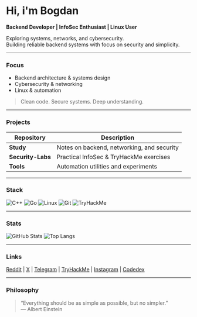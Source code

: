 # Hi, i'm Bogdan

**Backend Developer | InfoSec Enthusiast | Linux User**

Exploring systems, networks, and cybersecurity.  
Building reliable backend systems with focus on security and simplicity.

---

### Focus
- Backend architecture & systems design  
- Cybersecurity & networking  
- Linux & automation  

> Clean code. Secure systems. Deep understanding.

---

### Projects
| Repository | Description |
|-------------|-------------|
| **Study** | Notes on backend, networking, and security |
| **Security-Labs** | Practical InfoSec & TryHackMe exercises |
| **Tools** | Automation utilities and experiments |

---

### Stack
![C++](https://img.shields.io/badge/C++-0A0A0A?style=for-the-badge&logo=cplusplus&logoColor=white)
![Go](https://img.shields.io/badge/Go-0A0A0A?style=for-the-badge&logo=go&logoColor=white)
![Linux](https://img.shields.io/badge/Linux-0A0A0A?style=for-the-badge&logo=linux&logoColor=white)
![Git](https://img.shields.io/badge/Git-0A0A0A?style=for-the-badge&logo=git&logoColor=white)
![TryHackMe](https://img.shields.io/badge/TryHackMe-0A0A0A?style=for-the-badge&logo=tryhackme&logoColor=white)

---

### Stats
![GitHub Stats](https://github-readme-stats.vercel.app/api?username=rekonoov&show_icons=false&theme=transparent&hide_border=true)
![Top Langs](https://github-readme-stats.vercel.app/api/top-langs/?username=rekonoov&layout=compact&theme=transparent&hide_border=true)

---

### Links
[Reddit](https://www.reddit.com/user/Rekonov) | [X](https://x.com/Rekoonov) | [Telegram](https://t.me/rekoonov) | [TryHackMe](https://tryhackme.com/p/rekoonov) | [Instagram](https://www.instagram.com/rekoonov/) | [Codedex](https://www.codedex.io/@rekoonov)

---

### Philosophy
> “Everything should be as simple as possible, but no simpler.”  
> — Albert Einstein
